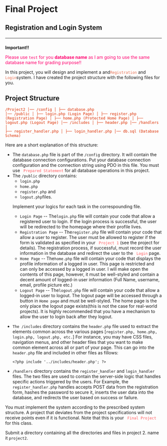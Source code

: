 # Final Project 
## Registration and Login System <hr>
<p><b>Important!!</b></p><p><font color='#ff006e'>Please use <code>test</code> for you <b>database name</b> as I am going to use the same database name for grading purpose!!</font>

In this project, you will design and implement a and<code><font color='#e76f51'>Registration</font></code> and <code><font color='#e76f51'>Login</font></code>system. I have created the project structure with the following files for you.

## Project Structure
<code><font color='#dc2f02'>/Project2
│── /config
│   ├── database.php
│── /public
│   ├── login.php  (Login Page)
│   ├── register.php  (Registration Page)
│   ├── home.php  (Protected Home Page)
│   ├── logout.php  (Logout Page)
│── /includes
│   ├── header.php
│── /handlers
│   ├── register_handler.php
│   ├── login_handler.php
│── db.sql  (Database Schema)</font></code>

<p>Here are a short explanation of this structure:</p>

<ul>
<li>The <code>database.php</code> file is part of the <code>/config</code> directory. It will contain the database connection configurations. Put your database connection configuration and the connection string using PDO in this file. You must use <code><font color='#ff595e'> Prepared Statement</font></code> for all database operations in this project.</li>
<li>The <code>/public</code> directory contains:
<ul><li><code>login.php</code></li> 
  <li><code>home.php</code></li>
  <li><code>register.php</code> and</li>
  <li><code>logout.php</code>files.</li></ul></li>
  <p>Implement your logics for each task in the correspounding file.</p>
  <ul>
  <li><code>Login Page</code> -- The<code>login.php</code> file will contain your code that allow a registered user to login. If the login process is successful, the user will be redirected to the homepage where their profile lives.</li>
  <li><code>Registration Page</code> -- The<code>register.php</code> file will contain your code that allow a user to register. The user must be allowed to register if the form is validated as specified in your <code><font color='#ff595e'> Project 1</font></code> (see the project for details). The registration process, if successful, must record the user information in the database and redirect the user to the <code><font color='#ff595e'> Login</font></code> page.</li>
  <li><code>Home Page</code> -- The<code>home.php</code> file will contain your code that displays the profile information of a logged in user. This page is restricted and can only be accessed by a logged in user. I will make open the contents of this page, however, it must be well-styled and contain a decent amount of logged-in user information (Full Name, username, email, profile picture etc.)</li> 
  <li><code>Logout Page</code> -- The<code>logout.php</code> file will contain your code that allow a logged-in user to logout. The logout page will be accessed through a button in <code>Home page</code> and must be well-styled. The home page is the only place the logout page exists(this is not the case for real-world projects). It is highly recommended that you have a mechanism to allow the user to login back after they logout.</li></ul></ul>

<ul>
<li><code>The /includes</code> directory contains the <code>header.php</code> file used to extract the elements common across the various pages [<code>register.php, home.php, login.php, logout.php, etc.</code>] For instance, you may have CSS files, navigation menus, and other header files that you want to make common element across all or part of your page. This can go into the <code>header.php</code> file and included in other files as fillows:
<p><code>&lt;?php include '../includes/header.php'; ?&gt;</code></p></li>
<li><code>/handlers</code> directory contains the <code>register_handler</code> and <code>login_handler</code> files. The two files are used to contain the server-side logic that handles specific actions triggered by the users. For Example, the <code>register_handler.php</code> handles accepts POST data from the registration form, hashes the password to secure it, inserts the user data into the database, and redirects the user based on success or failure.</li></ul>
You must implement the system according to the prescribed system structure. A project that deviates from the project specifications will not receive points even if it is functional. Note that this is your <code><font color='#ff595e'> Final Project</font></code> for this class.
<p>Submit a directory containing all the directories and files in project 2. name it <code>project2</code>.</p> 
  